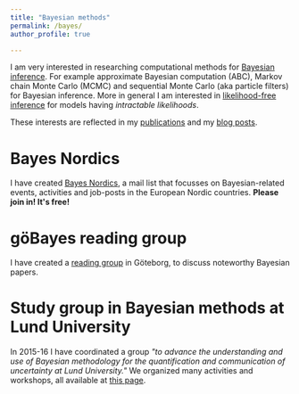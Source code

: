```yaml
---
title: "Bayesian methods"
permalink: /bayes/
author_profile: true

---
```


I am very interested in researching computational methods for [Bayesian inference](https://en.wikipedia.org/wiki/Bayesian_inference). 
For example approximate Bayesian computation (ABC), Markov chain Monte Carlo (MCMC) and sequential Monte Carlo (aka particle filters) 
for Bayesian inference. More in general I am interested in [likelihood-free inference](/research/#abc) for models having _intractable likelihoods_.

These interests are reflected in my [publications](/publications) and my [blog posts](https://umbertopicchini.wordpress.com/).

Bayes Nordics
======
I have created [Bayes Nordics](https://sites.google.com/site/bayesnordics/), a mail list that focusses on 
Bayesian-related events, activities and job-posts in the European Nordic countries.
**Please join in! It's free!**

göBayes reading group
======
I have created a [reading group](https://www.chalmers.se/en/departments/math/research/seminar-series/Bayesian-Reading-Group/) in Göteborg, to discuss noteworthy Bayesian papers.

Study group in Bayesian methods at Lund University
======
In 2015-16 I have coordinated a group _"to advance the understanding and use of Bayesian methodology for the quantification and communication 
  of uncertainty at Lund University."_
We organized many activities and workshops, all available at [this page](http://www.maths.lth.se/matstat/staff/umberto/bayes-asg.html).
